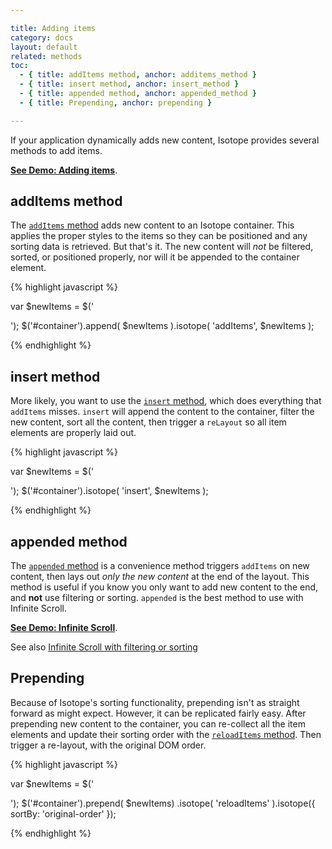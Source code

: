 ```yaml
---

title: Adding items
category: docs
layout: default
related: methods
toc:
  - { title: addItems method, anchor: additems_method }
  - { title: insert method, anchor: insert_method }
  - { title: appended method, anchor: appended_method }
  - { title: Prepending, anchor: prepending }

---
```


If your application dynamically adds new content, Isotope provides several methods to add items.

[**See Demo: Adding items**](../demos/adding-items.html).

## addItems method

The [`addItems` method](methods.html#additems) adds new content to an Isotope container. This applies the proper styles to the items so they can be positioned and any sorting data is retrieved. But that's it. The new content will _not_ be filtered, sorted, or positioned properly, nor will it be appended to the container element.

{% highlight javascript %}

var $newItems = $('<div class="item" /><div class="item" /><div class="item" />');
$('#container').append( $newItems ).isotope( 'addItems', $newItems );

{% endhighlight %}

## insert method

More likely, you want to use the [`insert` method](methods.html#insert), which does everything that `addItems` misses. `insert` will append the content to the container, filter the new content, sort all the content, then trigger a `reLayout` so all item elements are properly laid out.

{% highlight javascript %}

var $newItems = $('<div class="item" /><div class="item" /><div class="item" />');
$('#container').isotope( 'insert', $newItems );

{% endhighlight %}

## appended method

The [`appended` method](methods.html#appended) is a convenience method triggers `addItems` on new content, then lays out _only the new content_ at the end of the layout. This method is useful if you know you only want to add new content to the end, and **not** use filtering or sorting.  `appended` is the best method to use with Infinite Scroll.

[**See Demo: Infinite Scroll**](../demos/infinite-scroll.html).

See also [Infinite Scroll with filtering or sorting](troubleshooting.html#infinite_scroll_with_filtering_or_sorting)

## Prepending

Because of Isotope's sorting functionality, prepending isn't as straight forward as might expect. However, it can be replicated fairly easy.  After prepending new content to the container, you can re-collect all the item elements and update their sorting order with the [`reloadItems` method](methods.html#reloaditems). Then trigger a re-layout, with the original DOM order.

{% highlight javascript %}

var $newItems = $('<div class="item" /><div class="item" /><div class="item" />');
$('#container').prepend( $newItems)
  .isotope( 'reloadItems' ).isotope({ sortBy: 'original-order' });

{% endhighlight %}